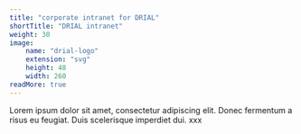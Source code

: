 ```yaml
---
title: "corporate intranet for DRIAL"
shortTitle: "DRIAL intranet"
weight: 30
image:
    name: "drial-logo"
    extension: "svg"
    height: 48
    width: 260
readMore: true
---
```

Lorem ipsum dolor sit amet, consectetur adipiscing elit. Donec fermentum a risus eu feugiat. Duis scelerisque imperdiet dui.<!--more-->
xxx
